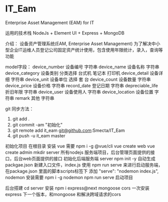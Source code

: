 # IT_Eam
Enterprise Asset Management (EAM) for IT 

运用的技术栈 NodeJs + Element UI + Express + MongoDB

介绍：
设备资产管理系统(EAM, Enterprise Asset Management) 为了解决中小型企业IT运维人员登记公司固定资产统计使用，包含使用年限统计，录入，查询等功能

model字段：
device_number 设备编号   字符串
device_name 设备名称     字符串
device_category 设备类别    分类选择 台式机 笔记本 打印机
device_detail 设备详细      字符串
device_unit 设备单位        选择 套 台 
device_count 设备数量       字符串
device_price 设备价格       字符串
record_date 登记日期        字符串
depreciable_life 折旧年限   字符串
device_user 设备使用人      字符串
device_location 设备位置    字符串
remark 其他                 字符串



git 同步方法：
1. git add .
1. git commit -am "初始化"
1. git remote add it_eam git@github.com:Smecta/IT_Eam
1. git push -u it_eam master

初始化项目
在根目录
安装 vue  需要 npm i -g @vue/cli
vue create web 
vue create admin 
mkdir server
      所有nodejs 服务端项目，后台管理页面提供的接口，后台web页面提供的接口
初始化后端服务端 server 
    npm init -y  自动生成packgae.json
    新建入口文件，index.js
    使用 npm run serve 来进行启动服务端，在package.json 里面的脚本scripts标签下 添加
    "serve": "nodemon index.js",
    nodemon 安装需要 npm i -g nodemon 
    npm run serve 启动项目


后台搭建
  cd server
安装 npm i express@next mongoose cors 
一次安装 express 下一个版本，和mongoose 和解决跨域请求的cors
